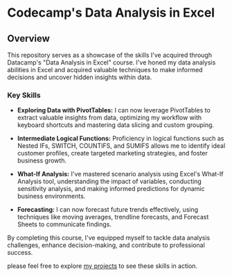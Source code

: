 # Codecamp's Data Analysis in Excel

## Overview

This repository serves as a showcase of the skills I've acquired through Datacamp's "Data Analysis in Excel" course. I've honed my data analysis abilities in Excel and acquired valuable techniques to make informed decisions and uncover hidden insights within data.

### Key Skills

- **Exploring Data with PivotTables:** I can now leverage PivotTables to extract valuable insights from data, optimizing my workflow with keyboard shortcuts and mastering data slicing and custom grouping.

- **Intermediate Logical Functions:** Proficiency in logical functions such as Nested IFs, SWITCH, COUNTIFS, and SUMIFS allows me to identify ideal customer profiles, create targeted marketing strategies, and foster business growth.

- **What-If Analysis:** I've mastered scenario analysis using Excel's What-If Analysis tool, understanding the impact of variables, conducting sensitivity analysis, and making informed predictions for dynamic business environments.

- **Forecasting:** I can now forecast future trends effectively, using techniques like moving averages, trendline forecasts, and Forecast Sheets to communicate findings.

By completing this course, I've equipped myself to tackle data analysis challenges, enhance decision-making, and contribute to professional success.

please feel free to explore [my projects](https://github.com/Mabrar92/Mabrar92) to see these skills in action.

